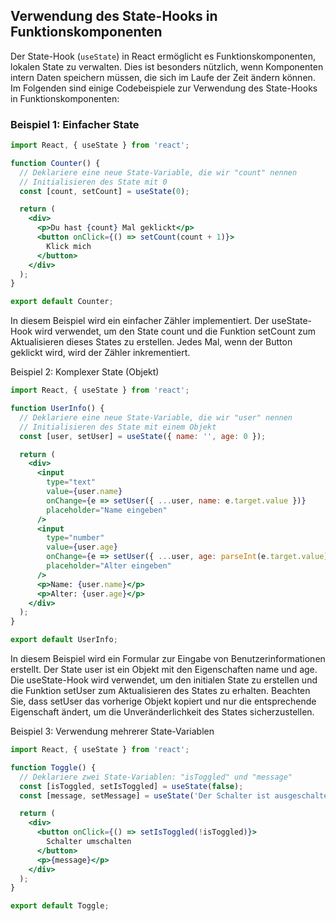 ## Verwendung des State-Hooks in Funktionskomponenten

Der State-Hook (`useState`) in React ermöglicht es Funktionskomponenten, lokalen State zu verwalten. Dies ist besonders nützlich, wenn Komponenten intern Daten speichern müssen, die sich im Laufe der Zeit ändern können. Im Folgenden sind einige Codebeispiele zur Verwendung des State-Hooks in Funktionskomponenten:

### Beispiel 1: Einfacher State

```jsx
import React, { useState } from 'react';

function Counter() {
  // Deklariere eine neue State-Variable, die wir "count" nennen
  // Initialisieren des State mit 0
  const [count, setCount] = useState(0);

  return (
    <div>
      <p>Du hast {count} Mal geklickt</p>
      <button onClick={() => setCount(count + 1)}>
        Klick mich
      </button>
    </div>
  );
}

export default Counter;
```

In diesem Beispiel wird ein einfacher Zähler implementiert. Der useState-Hook wird verwendet, um den State count und die Funktion setCount zum Aktualisieren dieses States zu erstellen. Jedes Mal, wenn der Button geklickt wird, wird der Zähler inkrementiert.

Beispiel 2: Komplexer State (Objekt)

```jsx
import React, { useState } from 'react';

function UserInfo() {
  // Deklariere eine neue State-Variable, die wir "user" nennen
  // Initialisieren des State mit einem Objekt
  const [user, setUser] = useState({ name: '', age: 0 });

  return (
    <div>
      <input
        type="text"
        value={user.name}
        onChange={e => setUser({ ...user, name: e.target.value })}
        placeholder="Name eingeben"
      />
      <input
        type="number"
        value={user.age}
        onChange={e => setUser({ ...user, age: parseInt(e.target.value) || 0 })}
        placeholder="Alter eingeben"
      />
      <p>Name: {user.name}</p>
      <p>Alter: {user.age}</p>
    </div>
  );
}

export default UserInfo;

```

In diesem Beispiel wird ein Formular zur Eingabe von Benutzerinformationen erstellt. Der State user ist ein Objekt mit den Eigenschaften name und age. Die useState-Hook wird verwendet, um den initialen State zu erstellen und die Funktion setUser zum Aktualisieren des States zu erhalten. Beachten Sie, dass setUser das vorherige Objekt kopiert und nur die entsprechende Eigenschaft ändert, um die Unveränderlichkeit des States sicherzustellen.

Beispiel 3: Verwendung mehrerer State-Variablen

```jsx
import React, { useState } from 'react';

function Toggle() {
  // Deklariere zwei State-Variablen: "isToggled" und "message"
  const [isToggled, setIsToggled] = useState(false);
  const [message, setMessage] = useState('Der Schalter ist ausgeschaltet');

  return (
    <div>
      <button onClick={() => setIsToggled(!isToggled)}>
        Schalter umschalten
      </button>
      <p>{message}</p>
    </div>
  );
}

export default Toggle;
```